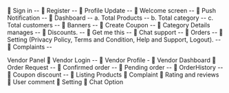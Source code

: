  Sign in --
 Register --
 Profile Update --
 Welcome screen --
 Push Notification --
 Dashboard -- 
a. Total Products --
b. Total category --
c. Total customers --
 Banners --
 Create Coupon -- 
 Category Details manages --
 Discounts. --
 Get me this --
 Chat support -- 
 Orders --
 Setting (Privacy Policy, Terms and
Condition, Help and Support, Logout). --
 Complaints --



Vendor Panel
 Vendor Login -- 
 Vendor Profile -
 Vendor Dashboard
 Order Request --
 Confirmed order --
 Pending order --
 OrderHistory -- 
 Coupon discount --
 Listing Products
 Complaint
 Rating and reviews
 User comment
 Setting
 Chat Option